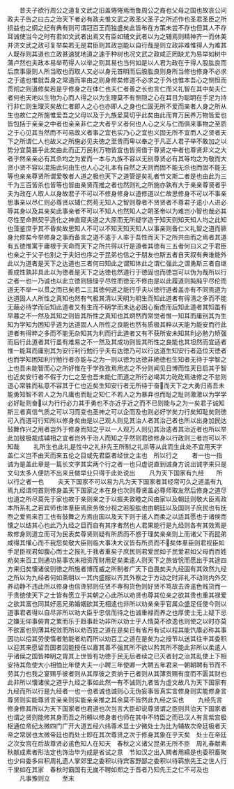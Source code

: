 <!-- { "loadSidebar": true } -->
　　昔夫子欲行周公之道复文武之旧盖惓惓焉而鲁周公之裔也父母之国也故哀公问政夫子告之曰古之治天下者必有政夫惟文武之政圣父圣子之所述作也圣君圣臣之所损益也之纲之纪有典有则可谓冠百王而独盛矣此皆布在方策未尝不存也但其人不存耳诚使当今之时有君如文武者出焉又有臣如辅文武者以为之辅焉则精神齐一而休美并济文武之政可复举矣若无是君臣则其政岂能以自行哉是则立政非难惟得人为难其人既存则其道也立政甚速犹地道之速于种树也况文武之政咸正罔缺尤为易举如树中蒲卢然也夫政本易举苟得人以举之则其易也当何如是以人君为政在于得人股肱良而后庶事康则人所当取也而取人又必以身元首眀而后股肱良则身所当修也修身不必求之于逺也惟就吾身之常道而率由之则身修矣修道不必求之于外也惟本吾心之恻怛而贯彻之则道修矣若是乎修身之在体仁也夫仁者善之长也言仁而义礼智在其中矣夫仁者何也天地以生物为心而人得之以为生理莫不有恻隠之心在耳目为聪眀在手足为持行非仁则生理灭矣故仁者即人之心也亦即人之身也仁固无所不爱而亲者人身之所从生也故仁之所施惟爱吾之父母以及于九族爱莫切乎此矣由此而育万民养万物皆爱也皆包括于亲亲之中者也亲亲非仁之大者乎义者何也人心之义与仁而俱来事物之至质之于心见其当然而不可易故义者事之宜也实乃心之宜也义固无所不宜而人之贤者天下之所谓仁人也故义之所施必见夫徳之至贵而卑以奉之于凡正人君子举不敢加之以势分宜莫甚乎此矣由此而正万民利万物皆宜也皆资借于尊贤之中者也尊贤非义之大者乎然亲亲必有其杀均之为爱而一本与九族不容以无别尊贤必有其等均之为敬而大贤小贤不容以混施此何由生也人心之礼本有自然之天则而固不能无杀也而固不能无等也亲亲尊贤所谓爱敬者人道之极也天下之道管是矣礼者节文斯二者是也由此为三千为三百皆杀也皆等也皆由亲贤而推之者也然则礼之所施亦孰有大于亲亲尊贤者乎夫为政在人取人以身故君子不可以不修身修身以道修道以仁故思修身不可以不事亲思事亲以尽仁则必尊贤以辅仁然苟无知人之智则尊者不贤贤者不尊君子逺小人进必辱其身以及其亲矣此事亲者不可以不知人也然知人之眀圣帝以为难岂小智也哉必其尽性至命黙契乎造化之神直窥夫道之大原而无所疑学造于知天则知天知人均之此知也藻鉴庶乎其不昏矣故思知人不可以不知天知天知人以事亲则备仁义礼智之道而厥身允修矣今举修身之事而备言之道不逺于人率于吾性而天下之所共由而之焉者其道有五徳惟寓于庸根于天命而天下之所共得以行是道者其徳有三五者何曰义之于君臣也亲之于父子也别之于夫妇也序之于昆弟也信之于朋友也斯五者自天叙有典谁能外此以为道者是天下之达道也三者何曰知此之谓知体此之谓仁强此之谓勇斯三者自继善成性孰非具此以为徳者是天下之达徳也然道行于徳固也而徳岂可以伪为哉所以行之者一也一乃诚也以此立徳则慥慥乎尽性而徳无不修由是以此履道则肫肫乎尽伦而道无不举一以贯之而已矣若二三其徳何道之能行乎夫以徳行道者盖亦有不同焉道为达道固人人所性之真知也然有气极其清以天眀为眀生而知此道者有得清之多而不能无蔽必待学而后知此道者又有生而不眀学而未达必困心衡虑而后知此道者其知虽有早暮之不一然及其知之则皆其所性之真知也其炯然而常觉者惟一知耳而庸别其为生知为学知为困知乎道为达道固人人所性之良能也然有质极其粹以天能为能安而行此道者有得粹之多而不能无杂知其为利而行此道者又有不获所安未知其利必勉力矫强而后行此道者其行虽有难易之不一然及其成功则皆其所性之良能也其坦然而宜适者惟一能耳而庸别其为安行利行勉行乎夫有达徳乃可以行达道生知安行者造位天徳者也而学知困知利行勉行者亦能与之为一则以徳为达徳非絶徳也生知者无待于学智之上也吾未能智而心之所好惟在于学孜孜焉用志之不分则闻见日博而性天日启其于智也近矣安行者不假于力仁之至也吾未能仁而道之所行必竭其力矻矻焉进修之不怠则道心常胜而私意不容其于仁也近矣生知安行者无所待于奋而天下之大勇归焉吾未能勇知智不若人之为凡庸也而耻之知仁不若人之为暴弃也而耻之耻则激激以为学学必好耻则奋以为行行必力其于勇也不亦近乎近之而不已则能与之为一矣君子诚知斯三者真信气质之可以习而变也圣神之可以企而及也则必好学矣力行矣知耻矣则徳可入而道可行知所以修身矣由是以己观人则见其治人者其治己者也所以出身加民达鼔舞作兴之用者岂外于修身而知之乎以一人观万人则见其治逺者其治近者也所以举此加彼极裁成辅相之宜者岂外于治人而知之乎然则君欲修身以行政则三者岂可以不知哉
　　礼所生也此礼是性中之礼非先王所制之礼杀等从此而生此处不宜用天字盖仁义岂不由天而来五伦之目或先君臣者经世之主也　所以行之
　　者一也一指诚为是盖此章是一篇长文字其实两个行之者一也只虚说直到诚身方说出诚字来只是文句太多人便防不出来且做举业只得于此处说出
　　凡为天下国家有九经　　所以行之者一也
　　夫天下国家不可以易为凡为天下国家者其经常可久之道盖有九焉九经谓何首则修身盖天下国家之本在身也次则尊贤盖必尊师取友然后修身之道尽也道之所尽莫先于家也故于亲则亲之于以振夫敦睦之风由家以及朝廷则敬大臣焉政本所系礼之若宾师也体羣臣焉庶务攸分视之若股肱也由朝廷以及国则子庶民也有抚煦之爱焉来百工也有鼔舞之方焉由国以及天下则于逺人而柔之以适其愿也于诸侯而懐之以结其心也此乃九经之目而自有其序者然也人君果能行是九经则各有其效焉是故修身则道立而可为民表矣尊贤则疑有所质而不惑于理矣亲亲则上而诸父下而昆弟咸得其懽心而不我怨矣敬大臣则临大事决大议皆有所资而不矣体羣臣则君视臣如手足臣视君如腹心而士之报礼于我者重矣子庶民则君爱民如子民爱君如父母而百姓劝矣来百工则通功易事农末相资而财用足矣柔逺人则天下之旅皆恱而愿出于其途四方来归矣懐诸侯则徳之所施者博而威之所制者广天下自畏矣夫九经固有其效然九经之所以为九经者何如斋眀以一其内盛服以齐其外察之于方动之时非礼不动则内外交养动静不违此所以修身也信谗邪则任贤不専徇货色则好贤不笃故去谗逺色贱货而一于贵徳使天下之士皆有愿立于其朝之心此所以劝贤也尊其位亲之欲其贵也重其禄爱之欲其富也同其好恶兄弟婚姻欲其无相逺也非所以劝亲亲乎官属众盛足任使今则以道事君者得以自尽非所以劝大臣乎忠信而待之也诚重禄而养之也厚使士无上疑下忌之嫌无仰事俯育之累而乐于趋事赴功非所以劝士乎人情莫不欲逸也则使之以时亦莫不欲富也则薄其税敛而所以劝百姓之道在是矣日有省月有试以程其能饩廪必称其事因功以偿其劳使惰者勉能者劝而所以劝百工之道在是矣为之授节以送其往丰其委积以迎其来愿留吾国者因能授任以嘉其善不强其所不欲以矜其所不能此非所以柔逺人乎诸侯之国皆神眀之胄其上世皆有功徳于民无后者续之已灭者封之治其乱使上下相安持其危使大小相恤比年使大夫一小聘三年使卿一大聘五年君来一朝朝聘有节而不劳其力也我之宴赐乎彼者则从其厚彼之贡纳于己者则从其薄贡赐有度而不匮其财也此非所以懐诸侯之道乎九经之事如此然一有不诚则九者皆为虚文故凡为天下国家有九经而所以行是九经者一也一也者诚也诚则心无伪妄事皆真实言修身则实能修身言尊贤则实能尊贤言亲亲则实能亲亲推之其余莫不皆然此九经之实也
　　九经先言修身修其所以为天下国家者也君道也次当言大臣却说尊贤谓之臣则共治天下国家者也谓之贤则能修其身而吾之所頼以修身者也师在其中不特臣之而已汉人有言紫宫极枢通位帝纪太微四门广开大道五经六纬尊术显士少微处士为比为辅故次帝廷极者天帝之常居也太微帝廷也而处士即在其次尊贤之次于修身其象在乎天矣　处士在帝廷之次女宫在后故尊贤必逺色知人在知天　春秋之义诸父昆弟无所不臣　周礼春献素秋献成素者形法定也饰治毕为成是省试之意　节如汉之出入闗者用繻是也委积畜聚也少曰委多曰积周礼遗人掌郊里之委积以待宾客野鄙之委积以待羁旅先王之世人行千里如在其家　春秋时霸国有无嵗不聘如郑之于晋者乃知先王之仁不可及也
　　凡事豫则立　　至末
